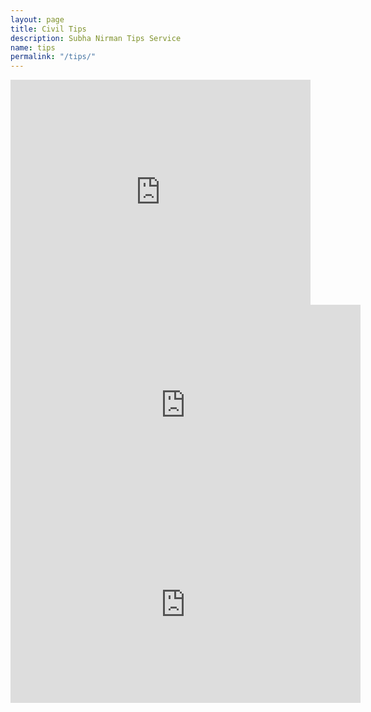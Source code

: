```yaml
---
layout: page
title: Civil Tips
description: Subha Nirman Tips Service
name: tips
permalink: "/tips/"
---
```


<iframe width="480" height="360" src="http://www.youtube.com/embed/iZSBDcfjVCQ" frameborder="0"> </iframe>

<iframe src="https://www.facebook.com/plugins/video.php?href=https%3A%2F%2Fwww.facebook.com%2FSubhanirman1%2Fvideos%2F1826054840864251%2F&show_text=0&width=560" width="560" height="322" style="border:none;overflow:hidden" scrolling="no" frameborder="0" allowTransparency="true" allowFullScreen="true"></iframe>

<iframe src="https://www.facebook.com/plugins/video.php?href=https%3A%2F%2Fwww.facebook.com%2FSubhanirman1%2Fvideos%2F520620171855833%2F&show_text=0&width=560" width="560" height="315" style="border:none;overflow:hidden" scrolling="no" frameborder="0" allowTransparency="true" allowFullScreen="true"></iframe>
